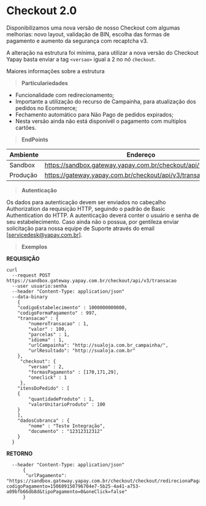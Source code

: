 # Checkout 2.0

Disponibilizamos uma nova versão de nosso Checkout com algumas melhorias: novo layout, validação de BIN, escolha das formas de pagamento e aumento da segurança com recaptcha v3.

A alteração na estrutura foi mínima, para utilizar a nova versão do Checkout Yapay basta enviar a tag `<versao>` igual a 2 no nó `checkout`.

Maiores informações sobre a estrutura

> **Particulariedades**

* Funcionalidade com redirecionamento;
* Importante a utilização do recurso de Campainha, para atualização dos pedidos no Ecommerce;
* Fechamento automático para Não Pago de pedidos expirados;
* Nesta versão ainda não está disponivél o pagamento com multiplos cartões.

> **EndPoints**

Ambiente | Endereço
-------- | ---------
Sandbox  | https://sandbox.gateway.yapay.com.br/checkout/api/v3/transacao
Produção | https://gateway.yapay.com.br/checkout/api/v3/transacao

> **Autenticação**

Os dados para autenticação devem ser enviados no cabeçalho Authorization da requisição HTTP, seguindo o padrão de Basic Authentication do HTTP. A autenticação deverá conter o usuário e senha de seu estabelecimento. Caso ainda não o possua, por gentileza enviar solicitação para nossa equipe de Suporte através do email [servicedesk@yapay.com.br].

> **Exemplos**

**REQUISIÇÃO**

```curl
curl
  --request POST https://sandbox.gateway.yapay.com.br/checkout/api/v3/transacao
  --user usuario:senha 
  --header "Content-Type: application/json"
  --data-binary
    {
    "codigoEstabelecimento" : 1000000000000,
    "codigoFormaPagamento" : 997,
    "transacao" : {
        "numeroTransacao" : 1,
        "valor" : 100,
        "parcelas" : 1,
        "idioma" : 1,
        "urlCampainha": "http://sualoja.com.br_campainha/",
        "urlResultado": "http://sualoja.com.br"
    },
     "checkout": {
        "versao" : 2,
        "formasPagamento" : [170,171,29],
        "oneclick" : 1
     },
    "itensDoPedido" : [
    {
        "quantidadeProduto" : 1,
        "valorUnitarioProduto" : 100
    }
    ],
    "dadosCobranca" : {
        "nome" : "Teste Integração",
        "documento" : "12312312312"
    }
  }
```

**RETORNO**

```curl
  --header "Content-Type: application/json"
      {
       "urlPagamento": "https://sandbox.gateway.yapay.com.br/checkout/checkout/redirecionaPagamento?codigoPagamento=150609150796704e7-5b25-4a41-a753-a09bfb66db8d&tipoPagamento=0&oneClick=false"
      }
```

